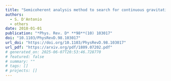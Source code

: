 ```yaml
---
title: "Semicoherent analysis method to search for continuous gravitational waves emitted by ultralight boson clouds around spinning black holes"
authors:
  - S. D'Antonio
  - others
date: 2018-01-01
publication: "*Phys. Rev. D* **98**(10) 103017"
doi: "10.1103/PhysRevD.98.103017"
url_doi: "https://doi.org/10.1103/PhysRevD.98.103017"
url_pdf: "https://arxiv.org/pdf/1809.07202.pdf"
# generated_on: 2025-06-07T20:53:46.728770
# featured: false
# summary: ""
# tags: []
# projects: []
---
```

